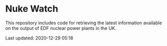 # Nuke Watch

This repository includes code for retrieving the latest information available on the output of EDF nuclear power plants in the UK.

Last updated: 2020-12-29 05:18